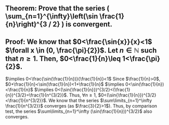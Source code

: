 ## Theorem: Prove that the series \( \sum\_{n=1}^{\infty}\left(\sin \frac{1}{n}\right)^{3 / 2} \) is convergent.


## Proof: We know that $0<\frac{\sin{x}}{x}<1$ $\forall x \in (0, \frac{\pi}{2})$. Let $n \in \mathbb{N}$ such that $n\geq 1$. Then, $0<\frac{1}{n}\leq 1<\frac{\pi}{2}$.
$\implies 0<\frac{\sin(\frac{1}{n})}{\frac{1}{n}}<1$
Since $\frac{1}{n}>0$,  $0+\frac{1}{n}<\sin(\frac{1}{n})<1+\frac{1}{n}$
$\implies 0<\sin(\frac{1}{n})<\frac{1}{n}$
$\implies 0<(\sin{\frac{1}{n}})^{3/2}<(\frac{1}{n})^{3/2}=\frac{1}{n^{3/2}}$.
Thus, $\forall n \geq 1$, $0<(\sin{\frac{1}{n}})^{3/2}<\frac{1}{n^{3/2}}$.
We know that the series $\sum\limits_{n=1}^\infty \frac{1}{n^{3/2}}$ converges (as $\frac{3}{2}>1$). Thus, by comparison test, the series $\sum\limits_{n=1}^\infty (\sin(\frac{1}{n}))^{3/2}$ also converges. 
